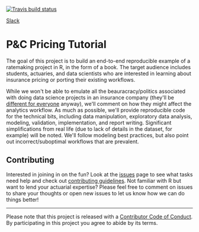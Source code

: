 [![Travis build status](https://travis-ci.org/kasaai/pc-pricing-tutorial.svg?branch=master)](https://travis-ci.org/kasaai/pc-pricing-tutorial)

[Slack](https://join.slack.com/t/kasaai/shared_invite/enQtNTY4OTQ0OTcyODY1LTU3YzFjMjFhY2YyMGE3MjRkM2Y1MGNlZjY0NWQ4MGI2NmVhOWQyODRjZTZmMWQ4MzBkMDliYmNjYmI2NzVmZjY)

# P&C Pricing Tutorial

The goal of this project is to build an end-to-end reproducible example of a ratemaking project in R, in the form of a book. The target audience includes students, actuaries, and data scientists who are interested in learning about insurance pricing or porting their existing workflows.

While we won't be able to emulate all the beauracracy/politics associated with doing data science projects in an insurance company (they'll be [different for everyone](https://en.wikipedia.org/wiki/Anna_Karenina_principle) anyway), we'll comment on how they might affect the analytics workflow. As much as possible, we'll provide reproducible code for the technical bits, including data manipulation, exploratory data analysis, modeling, validation, implementation, and report writing. Significant simplifications from real life (due to lack of details in the dataset, for example) will be noted. We'll follow modeling best practices, but also point out incorrect/suboptimal workflows that are prevalent.

## Contributing

Interested in joining in on the fun? Look at the [issues](https://github.com/kasaai/pc-pricing-tutorial/issues) page to see what tasks need help and check out [contributing guidelines](https://github.com/kasaai/pc-pricing-tutorial/blob/master/CONTRIBUTING.md). Not familiar with R but want to lend your actuarial expertise? Please feel free to comment on issues to share your thoughts or open new issues to let us know how we can do things better!

-----

Please note that this project is released with a [Contributor Code of
Conduct](https://github.com/kasaai/quests/blob/master/CODE_OF_CONDUCT.md). By participating in this project
you agree to abide by its terms.
